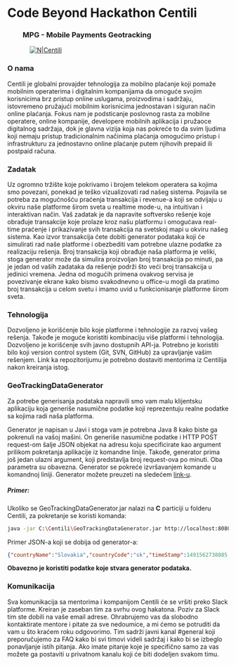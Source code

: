 # Code Beyond Hackathon Centili
### &nbsp; &nbsp; &nbsp; &nbsp; &nbsp;MPG - Mobile Payments Geotracking

&nbsp; &nbsp; &nbsp; &nbsp; &nbsp; &nbsp; &nbsp;[![N|Centili](https://s21.postimg.org/njuiuy3rb/centili-logo-min.png)](http://www.centili.com)


### O nama
Centili je globalni provajder tehnologija za mobilno plaćanje koji pomaže mobilnim operaterima i digitalnim kompanijama da omoguće svojim korisnicima brz pristup online uslugama, proizvodima i sadržaju, istovremeno pružajući mobilnim korisnicima jednostavan i siguran način online plaćanja. 
Fokus nam je podsticanje poslovnog rasta za mobilne operatere, online kompanije, developere mobilnih aplikacija i pružaoce digitalnog sadržaja, dok je glavna vizija koja nas pokreće to da svim ljudima koji nemaju pristup tradicionalnim načinima plaćanja omogućimo pristup i infrastrukturu za jednostavno online plaćanje putem njihovih prepaid ili postpaid računa.

### Zadatak
Uz ogromno tržište koje pokrivamo i brojem telekom operatera sa kojima smo povezani, ponekad je teško vizualizovati rad našeg sistema. Pojavila se potreba za mogućnošću praćenja transakcija i revenue-a koji se odvijaju u okviru naše platforme širom sveta u realtime mode-u, na intuitivan i interaktivan način.
Vaš zadatak je da napravite softversko rešenje koje obrađuje transakcije koje prolaze kroz našu platformu i omogućava real-time praćenje i prikazivanje svih transakcija na svetskoj mapi u okviru našeg sistema.
Kao izvor transakcija ćete dobiti generator podataka koji će simulirati rad naše platforme i obezbediti vam potrebne ulazne podatke za realizaciju rešenja. Broj transakcija koji obrađuje naša platforma je veliki, stoga generator može da simulira proizvoljan broj transakcija po minuti, pa je jedan od vaših zadataka da rešenje podrži što veći broj transakcija u jedinici vremena.
Jedna od mogućih primena ovakvog servisa je povezivanje ekrane kako bismo svakodnevno u office-u mogli da pratimo broj transakcija u celom svetu i imamo uvid u funkcionisanje platforme širom sveta.

### Tehnologija
Dozvoljeno je korišćenje bilo koje platforme i tehnologije za razvoj vašeg rešenja. Takođe je moguće koristiti kombinaciju više platformi i tehnologija. Dozvoljeno je korišćenje svih javno dostupnih API-ja.
Potrebno je koristiti bilo koji version control system (Git, SVN, GitHub) za upravljanje vašim rešenjem. Link ka repozitorijumu je potrebno dostaviti mentorima iz Centilija nakon kreiranja istog.

### GeoTrackingDataGenerator
Za potrebe generisanja podataka napravili smo vam malu klijentsku aplikaciju koja generiše nasumične podatke koji reprezentuju realne podatke sa kojima radi naša platforma.

Generator je napisan u Javi i stoga vam je potrebna Java 8 kako biste ga pokrenuli na vašoj mašini. On generiše nasumične podatke i HTTP POST request-om šalje JSON objekat na adresu koju specificirate kao argument prilikom pokretanja aplikacije iz komandne linije. Takođe, generator prima još jedan ulazni argument, koji predstavlja broj request-ova po minuti. Oba parametra su obavezna.
Generator se pokreće izvršavanjem komande u komandnoj liniji.
Generator možete preuzeti na sledećem [link-u](https://github.com/Centili/Code-Beyond-Hackathon-Centili/raw/master/GeoTrackingDataGenerator/GeoTrackingDataGenerator.jar).
##### Primer:
Ukoliko se GeoTrackingDataGenerator.jar nalazi na **C** particiji u folderu Centili, za pokretanje se koristi komanda:
```sh
java -jar C:\Centili\GeoTrackingDataGenerator.jar http://localhost:8080/receive 60

```
Primer JSON-a koji se dobija od generator-a:
```json
{"countryName":"Slovakia","countryCode":"sk","timeStamp":1491562738085,"successful":true}
```
**Obavezno je koristiti podatke koje stvara generator podataka.**

### Komunikacija
Sva komunikacija sa mentorima i kompanijom Centili će se vršiti preko Slack platforme. Kreiran je zaseban tim za svrhu ovog hakatona. Poziv za Slack tim ste dobili na vaše email adrese. Ohrabrujemo vas da slobodno kontaktirate mentore i pitate za sve nedoumice, a mi ćemo se potruditi da vam u što kraćem roku odgovorimo.
Tim sadrži javni kanal #general koji preporučujemo za FAQ kako bi svi timovi videli sadržaj i kako bi se izbeglo ponavljanje istih pitanja. Ako imate pitanje koje je specifično samo za vas možete ga postaviti u privatnom kanalu koji će biti dodeljen svakom timu.
